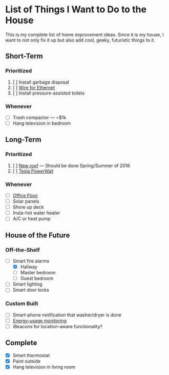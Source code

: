 # List of Things I Want to Do to the House

This is my complete list of home improvement ideas. Since it is my house, I want to not only fix it up but also add cool, geeky, futuristic things to it.

## Short-Term

### Prioritized

1. [ ] Install garbage disposal
1. [ ] [Wire for Ethernet](ethernet.md)
1. [ ] Install pressure-assisted toilets

### Whenever

* [ ] Trash compactor &mdash; ~$1k
* [ ] Hang television in bedroom

## Long-Term

### Prioritized

1. [ ] [New roof](new-roof.md) &mdash; Should be done Spring/Summer of 2016
1. [ ] [Tesla PowerWall](http://www.teslamotors.com/powerwall)

### Whenever

* [ ] [Office Floor](office-floor.md)
* [ ] Solar panels
* [ ] Shore up deck
* [ ] Insta-hot water heater
* [ ] A/C or heat pump

## House of the Future

### Off-the-Shelf

* [ ] Smart fire alarms
    * [x] Hallway
    * [ ] Master bedroom
    * [ ] Guest bedroom
* [ ] Smart lighting
* [ ] Smart door locks

### Custom Built

* [ ] Smart-phone notification that washer/dryer is done
* [ ] [Energy-usage monitoring](http://openenergymonitor.org/emon/)
* [ ] iBeacons for location-aware functionality?

## Complete

* [x] Smart thermostat
* [x] Paint outside
* [x] Hang television in living room

